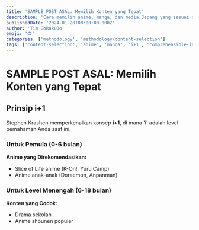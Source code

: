 ```yaml
---
title: 'SAMPLE POST ASAL: Memilih Konten yang Tepat'
description: 'Cara memilih anime, manga, dan media Jepang yang sesuai dengan level Anda.'
publishedDate: '2024-01-20T00:00:00.000Z'
author: 'Tim GoRakuDo'
emoji: '📺'
categories: ['methodology', 'methodology/content-selection']
tags: ['content-selection', 'anime', 'manga', 'i+1', 'comprehensible-input']
---
```


# SAMPLE POST ASAL: Memilih Konten yang Tepat

## Prinsip i+1

Stephen Krashen memperkenalkan konsep **i+1**, di mana 'i' adalah level pemahaman Anda saat ini.

### Untuk Pemula (0-6 bulan)

**Anime yang Direkomendasikan:**

- Slice of Life anime (K-On!, Yuru Camp)
- Anime anak-anak (Doraemon, Anpanman)

### Untuk Level Menengah (6-18 bulan)

**Konten yang Cocok:**

- Drama sekolah
- Anime shounen populer
